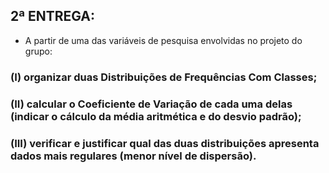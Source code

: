 
## 2ª ENTREGA:

- A partir de uma das variáveis de pesquisa envolvidas no projeto do grupo:
### (I) organizar duas Distribuições de Frequências Com Classes;
### (II) calcular o Coeficiente de Variação de cada uma delas (indicar o cálculo da média aritmética e do desvio padrão);
### (III) verificar e justificar qual das duas distribuições apresenta dados mais regulares (menor nível de dispersão). 
